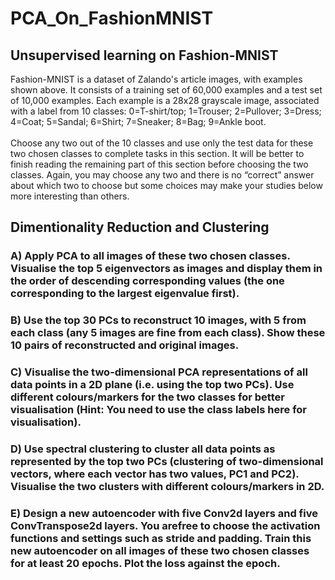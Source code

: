 # PCA_On_FashionMNIST

## Unsupervised learning on Fashion-MNIST

Fashion-MNIST is a dataset of Zalando's article images, with examples shown above. It consists of a
training set of 60,000 examples and a test set of 10,000 examples. Each example is a 28x28
grayscale image, associated with a label from 10 classes: 0=T-shirt/top; 1=Trouser; 2=Pullover;
3=Dress; 4=Coat; 5=Sandal; 6=Shirt; 7=Sneaker; 8=Bag; 9=Ankle boot.
<br><br>
Choose any two out of the 10 classes and use only the test data for these two chosen classes to
complete tasks in this section. It will be better to finish reading the remaining part of this section
before choosing the two classes. Again, you may choose any two and there is no “correct” answer
about which two to choose but some choices may make your studies below more interesting than others.

## Dimentionality Reduction and Clustering 
### A) Apply PCA to all images of these two chosen classes. Visualise the top 5 eigenvectors as images and display them in the order of descending corresponding values (the one corresponding to the largest eigenvalue first).<br>

### B) Use the top 30 PCs to reconstruct 10 images, with 5 from each class (any 5 images are fine from each class). Show these 10 pairs of reconstructed and original images.<br>

### C) Visualise the two-dimensional PCA representations of all data points in a 2D plane (i.e. using the top two PCs). Use different colours/markers for the two classes for better visualisation (Hint: You need to use the class labels here for visualisation). <br>

### D) Use spectral clustering to cluster all data points as represented by the top two PCs (clustering of two-dimensional vectors, where each vector has two values, PC1 and PC2). Visualise the two clusters with different colours/markers in 2D. <br>


### E) Design a new autoencoder with five Conv2d layers and five ConvTranspose2d layers. You arefree to choose the activation functions and settings such as stride and padding. Train this new autoencoder on all images of these two chosen classes for at least 20 epochs. Plot the loss against the epoch.


